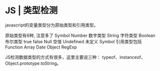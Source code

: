---
---
# JS | 类型检测
javascript的变量类型分为原始类型和引用类型。

原始类型有6种, 注意多了 Symbol
Number
数字类型
String
字符类型
Boolean
布尔类型 true false
Null
空值
Undefined
未定义
Symbol
引用类型包括
Function
Array
Date
Object
RegExp

 JS检测数据类型的方式有很多，这里主要说三种：
 typeof、instanceof、Object.prototype.toString。